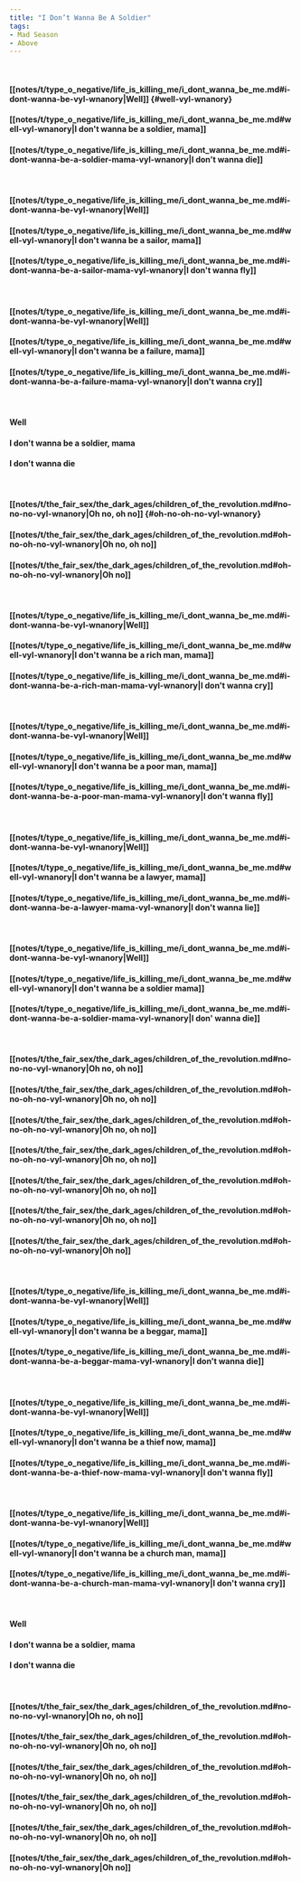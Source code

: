 ```yaml
---
title: "I Don’t Wanna Be A Soldier"
tags:
- Mad Season
- Above
---
```

&nbsp;
#### [[notes/t/type_o_negative/life_is_killing_me/i_dont_wanna_be_me.md#i-dont-wanna-be-vyl-wnanory|Well]] {#well-vyl-wnanory}
#### [[notes/t/type_o_negative/life_is_killing_me/i_dont_wanna_be_me.md#well-vyl-wnanory|I don't wanna be a soldier, mama]]
#### [[notes/t/type_o_negative/life_is_killing_me/i_dont_wanna_be_me.md#i-dont-wanna-be-a-soldier-mama-vyl-wnanory|I don't wanna die]]
&nbsp;
#### [[notes/t/type_o_negative/life_is_killing_me/i_dont_wanna_be_me.md#i-dont-wanna-be-vyl-wnanory|Well]]
#### [[notes/t/type_o_negative/life_is_killing_me/i_dont_wanna_be_me.md#well-vyl-wnanory|I don't wanna be a sailor, mama]]
#### [[notes/t/type_o_negative/life_is_killing_me/i_dont_wanna_be_me.md#i-dont-wanna-be-a-sailor-mama-vyl-wnanory|I don't wanna fly]]
&nbsp;
#### [[notes/t/type_o_negative/life_is_killing_me/i_dont_wanna_be_me.md#i-dont-wanna-be-vyl-wnanory|Well]]
#### [[notes/t/type_o_negative/life_is_killing_me/i_dont_wanna_be_me.md#well-vyl-wnanory|I don't wanna be a failure, mama]]
#### [[notes/t/type_o_negative/life_is_killing_me/i_dont_wanna_be_me.md#i-dont-wanna-be-a-failure-mama-vyl-wnanory|I don't wanna cry]]
&nbsp;
#### Well
#### I don't wanna be a soldier, mama
#### I don't wanna die
&nbsp;
#### [[notes/t/the_fair_sex/the_dark_ages/children_of_the_revolution.md#no-no-no-vyl-wnanory|Oh no, oh no]] {#oh-no-oh-no-vyl-wnanory}
#### [[notes/t/the_fair_sex/the_dark_ages/children_of_the_revolution.md#oh-no-oh-no-vyl-wnanory|Oh no, oh no]]
#### [[notes/t/the_fair_sex/the_dark_ages/children_of_the_revolution.md#oh-no-oh-no-vyl-wnanory|Oh no]]
&nbsp;
#### [[notes/t/type_o_negative/life_is_killing_me/i_dont_wanna_be_me.md#i-dont-wanna-be-vyl-wnanory|Well]]
#### [[notes/t/type_o_negative/life_is_killing_me/i_dont_wanna_be_me.md#well-vyl-wnanory|I don't wanna be a rich man, mama]]
#### [[notes/t/type_o_negative/life_is_killing_me/i_dont_wanna_be_me.md#i-dont-wanna-be-a-rich-man-mama-vyl-wnanory|I don't wanna cry]]
&nbsp;
#### [[notes/t/type_o_negative/life_is_killing_me/i_dont_wanna_be_me.md#i-dont-wanna-be-vyl-wnanory|Well]]
#### [[notes/t/type_o_negative/life_is_killing_me/i_dont_wanna_be_me.md#well-vyl-wnanory|I don't wanna be a poor man, mama]]
#### [[notes/t/type_o_negative/life_is_killing_me/i_dont_wanna_be_me.md#i-dont-wanna-be-a-poor-man-mama-vyl-wnanory|I don't wanna fly]]
&nbsp;
#### [[notes/t/type_o_negative/life_is_killing_me/i_dont_wanna_be_me.md#i-dont-wanna-be-vyl-wnanory|Well]]
#### [[notes/t/type_o_negative/life_is_killing_me/i_dont_wanna_be_me.md#well-vyl-wnanory|I don't wanna be a lawyer, mama]]
#### [[notes/t/type_o_negative/life_is_killing_me/i_dont_wanna_be_me.md#i-dont-wanna-be-a-lawyer-mama-vyl-wnanory|I don't wanna lie]]
&nbsp;
#### [[notes/t/type_o_negative/life_is_killing_me/i_dont_wanna_be_me.md#i-dont-wanna-be-vyl-wnanory|Well]]
#### [[notes/t/type_o_negative/life_is_killing_me/i_dont_wanna_be_me.md#well-vyl-wnanory|I don't wanna be a soldier mama]]
#### [[notes/t/type_o_negative/life_is_killing_me/i_dont_wanna_be_me.md#i-dont-wanna-be-a-soldier-mama-vyl-wnanory|I don' wanna die]]
&nbsp;
#### [[notes/t/the_fair_sex/the_dark_ages/children_of_the_revolution.md#no-no-no-vyl-wnanory|Oh no, oh no]]
#### [[notes/t/the_fair_sex/the_dark_ages/children_of_the_revolution.md#oh-no-oh-no-vyl-wnanory|Oh no, oh no]]
#### [[notes/t/the_fair_sex/the_dark_ages/children_of_the_revolution.md#oh-no-oh-no-vyl-wnanory|Oh no, oh no]]
#### [[notes/t/the_fair_sex/the_dark_ages/children_of_the_revolution.md#oh-no-oh-no-vyl-wnanory|Oh no, oh no]]
#### [[notes/t/the_fair_sex/the_dark_ages/children_of_the_revolution.md#oh-no-oh-no-vyl-wnanory|Oh no, oh no]]
#### [[notes/t/the_fair_sex/the_dark_ages/children_of_the_revolution.md#oh-no-oh-no-vyl-wnanory|Oh no, oh no]]
#### [[notes/t/the_fair_sex/the_dark_ages/children_of_the_revolution.md#oh-no-oh-no-vyl-wnanory|Oh no]]
&nbsp;
#### [[notes/t/type_o_negative/life_is_killing_me/i_dont_wanna_be_me.md#i-dont-wanna-be-vyl-wnanory|Well]]
#### [[notes/t/type_o_negative/life_is_killing_me/i_dont_wanna_be_me.md#well-vyl-wnanory|I don't wanna be a beggar, mama]]
#### [[notes/t/type_o_negative/life_is_killing_me/i_dont_wanna_be_me.md#i-dont-wanna-be-a-beggar-mama-vyl-wnanory|I don't wanna die]]
&nbsp;
#### [[notes/t/type_o_negative/life_is_killing_me/i_dont_wanna_be_me.md#i-dont-wanna-be-vyl-wnanory|Well]]
#### [[notes/t/type_o_negative/life_is_killing_me/i_dont_wanna_be_me.md#well-vyl-wnanory|I don't wanna be a thief now, mama]]
#### [[notes/t/type_o_negative/life_is_killing_me/i_dont_wanna_be_me.md#i-dont-wanna-be-a-thief-now-mama-vyl-wnanory|I don't wanna fly]]
&nbsp;
#### [[notes/t/type_o_negative/life_is_killing_me/i_dont_wanna_be_me.md#i-dont-wanna-be-vyl-wnanory|Well]]
#### [[notes/t/type_o_negative/life_is_killing_me/i_dont_wanna_be_me.md#well-vyl-wnanory|I don't wanna be a church man, mama]]
#### [[notes/t/type_o_negative/life_is_killing_me/i_dont_wanna_be_me.md#i-dont-wanna-be-a-church-man-mama-vyl-wnanory|I don't wanna cry]]
&nbsp;
#### Well
#### I don't wanna be a soldier, mama
#### I don't wanna die
&nbsp;
#### [[notes/t/the_fair_sex/the_dark_ages/children_of_the_revolution.md#no-no-no-vyl-wnanory|Oh no, oh no]]
#### [[notes/t/the_fair_sex/the_dark_ages/children_of_the_revolution.md#oh-no-oh-no-vyl-wnanory|Oh no, oh no]]
#### [[notes/t/the_fair_sex/the_dark_ages/children_of_the_revolution.md#oh-no-oh-no-vyl-wnanory|Oh no, oh no]]
#### [[notes/t/the_fair_sex/the_dark_ages/children_of_the_revolution.md#oh-no-oh-no-vyl-wnanory|Oh no, oh no]]
#### [[notes/t/the_fair_sex/the_dark_ages/children_of_the_revolution.md#oh-no-oh-no-vyl-wnanory|Oh no, oh no]]
#### [[notes/t/the_fair_sex/the_dark_ages/children_of_the_revolution.md#oh-no-oh-no-vyl-wnanory|Oh no]]
